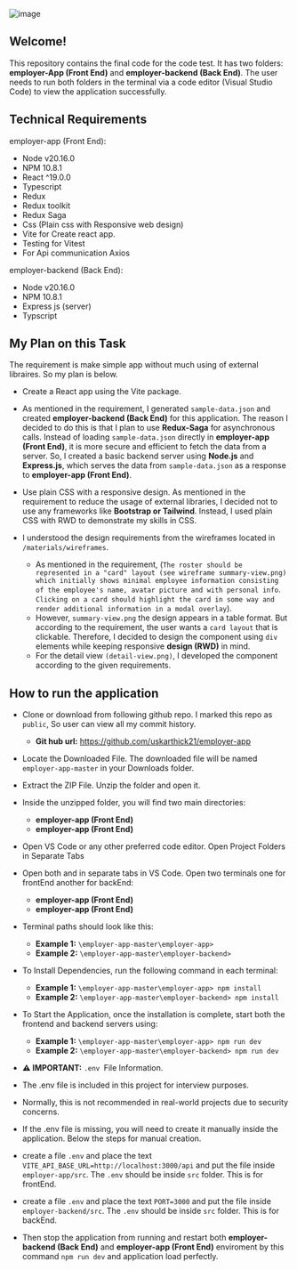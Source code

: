 ![image](https://github.com/user-attachments/assets/0304d6a4-7910-42d9-95b2-3c528d8374b8)

## Welcome!

This repository contains the final code for the code test.
It has two folders: **employer-App (Front End)** and **employer-backend (Back End)**.
The user needs to run both folders in the terminal via a code editor (Visual Studio Code) to view the application successfully.

## Technical Requirements

employer-app (Front End):

- Node v20.16.0
- NPM 10.8.1
- React ^19.0.0
- Typescript
- Redux
- Redux toolkit
- Redux Saga
- Css (Plain css with Responsive web design)
- Vite for Create react app.
- Testing for Vitest
- For Api communication Axios

employer-backend (Back End):

- Node v20.16.0
- NPM 10.8.1
- Express js (server)
- Typscript

## My Plan on this Task

The requirement is make simple app without much using of external libraires. So my plan is below.

- Create a React app using the Vite package.

- As mentioned in the requirement, I generated `sample-data.json` and created **employer-backend (Back End)** for this application.
  The reason I decided to do this is that I plan to use **Redux-Saga** for asynchronous calls. Instead of loading `sample-data.json` directly in **employer-app (Front End)**, it is more secure and efficient to fetch the data from a server.
  So, I created a basic backend server using **Node.js** and **Express.js**, which serves the data from `sample-data.json` as a response to **employer-app (Front End)**.

- Use plain CSS with a responsive design. As mentioned in the requirement to reduce the usage of external libraries, I decided not to use any frameworks like **Bootstrap or Tailwind**. Instead, I used plain CSS with RWD to demonstrate my skills in CSS.

- I understood the design requirements from the wireframes located in `/materials/wireframes`.
  - As mentioned in the requirement, (`The roster should be represented in a "card" layout (see wireframe summary-view.png) which initially shows minimal employee information consisting of the employee's name, avatar picture and with personal info`. `Clicking on a card should highlight the card in some way and render additional information in a modal overlay`).
  - However, `summary-view.png` the design appears in a table format. But according to the requirement, the user wants a `card layout` that is clickable. Therefore, I decided to design the component using `div` elements while keeping responsive **design (RWD)** in mind.
  - For the detail view `(detail-view.png)`, I developed the component according to the given requirements.

## How to run the application

- Clone or download from following github repo. I marked this repo as `public`, So user can view all my commit history.
  - **Git hub url:** https://github.com/uskarthick21/employer-app
- Locate the Downloaded File. The downloaded file will be named `employer-app-master` in your Downloads folder.

- Extract the ZIP File. Unzip the folder and open it.

- Inside the unzipped folder, you will find two main directories:

  - **employer-app (Front End)**
  - **employer-app (Front End)**

- Open VS Code or any other preferred code editor. Open Project Folders in Separate Tabs
- Open both and in separate tabs in VS Code. Open two terminals one for frontEnd another for backEnd:

  - **employer-app (Front End)**
  - **employer-app (Front End)**

- Terminal paths should look like this:

  - **Example 1:** `\employer-app-master\employer-app>`
  - **Example 2:** `\employer-app-master\employer-backend>`

- To Install Dependencies, run the following command in each terminal:

  - **Example 1:** `\employer-app-master\employer-app> npm install `
  - **Example 2:** `\employer-app-master\employer-backend> npm install`

- To Start the Application, once the installation is complete, start both the frontend and backend servers using:

  - **Example 1:** `\employer-app-master\employer-app> npm run dev`
  - **Example 2:** `\employer-app-master\employer-backend> npm run dev`

- **⚠️ IMPORTANT:** `.env `File Information.
- The .env file is included in this project for interview purposes.
- Normally, this is not recommended in real-world projects due to security concerns.
- If the .env file is missing, you will need to create it manually inside the application. Below the steps for manual creation.
- create a file `.env` and place the text `VITE_API_BASE_URL=http://localhost:3000/api` and put the file inside `employer-app/src`. The `.env` should be inside `src` folder. This is for frontEnd.
- create a file `.env` and place the text `PORT=3000` and put the file inside `employer-backend/src`. The `.env` should be inside `src` folder. This is for backEnd.
- Then stop the application from running and restart both **employer-backend (Back End)** and **employer-app (Front End)** enviroment by this command `npm run dev` and application load perfectly.


